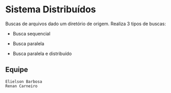 # Sistema Distribuídos

Buscas de arquivos dado um diretório de origem. Realiza 3 tipos de buscas:

- Busca sequencial

- Busca paralela

- Busca paralela e distribuído

## Equipe

    Elielson Barbosa
    Renan Carneiro
